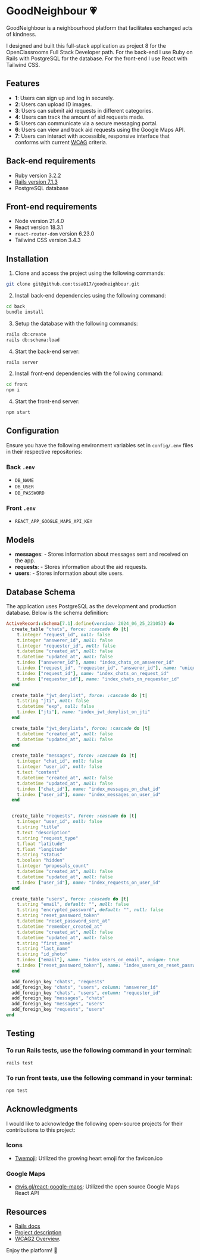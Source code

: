 # GoodNeighbour 💗

GoodNeighbour is a neighbourhood platform that facilitates exchanged acts of kindness.

I designed and built this full-stack application as project 8 for the OpenClassrooms Full Stack Developer path. For the back-end I use Ruby on Rails with PostgreSQL for the database. For the front-end I use React with Tailwind CSS.

## Features

-   **1**: Users can sign up and log in securely.
-   **2**: Users can upload ID images.
-   **3**: Users can submit aid requests in different categories.
-   **4**: Users can track the amount of aid requests made.
-   **5**: Users can communicate via a secure messaging portal.
-   **6**: Users can view and track aid requests using the Google Maps API.
-   **7**: Users can interact with accessible, responsive interface that conforms with current [WCAG](https://www.w3.org/WAI/standards-guidelines/wcag/) criteria.

## Back-end requirements

-   Ruby version 3.2.2
-   [Rails version 7.1.3](https://guides.rubyonrails.org/v5.1/getting_started.html)
-   PostgreSQL database

## Front-end requirements

-   Node version 21.4.0
-   React version 18.3.1
-   `react-router-dom` version 6.23.0
-   Tailwind CSS version 3.4.3

## Installation

1. Clone and access the project using the following commands:

```bash
git clone git@github.com:tssa017/goodneighbour.git
```

2. Install back-end dependencies using the following command:

```bash
cd back
bundle install
```

3. Setup the database with the following commands:

```bash
rails db:create
rails db:schema:load
```

4. Start the back-end server:

```bash
rails server
```

2. Install front-end dependencies with the following command:

```bash
cd front
npm i
```

4. Start the front-end server:

```bash
npm start
```

## Configuration

Ensure you have the following environment variables set in `config/.env` files in their respective repositories:

### Back `.env`

-   `DB_NAME`
-   `DB_USER`
-   `DB_PASSWORD`

### Front `.env`

-   `REACT_APP_GOOGLE_MAPS_API_KEY`

## Models

-   **messages**: - Stores information about messages sent and received on the app.
-   **requests**: - Stores information about the aid requests.
-   **users**: - Stores information about site users.

## Database Schema

The application uses PostgreSQL as the development and production database. Below is the schema definition:

```ruby
ActiveRecord::Schema[7.1].define(version: 2024_06_25_221053) do
  create_table "chats", force: :cascade do |t|
    t.integer "request_id", null: false
    t.integer "answerer_id", null: false
    t.integer "requester_id", null: false
    t.datetime "created_at", null: false
    t.datetime "updated_at", null: false
    t.index ["answerer_id"], name: "index_chats_on_answerer_id"
    t.index ["request_id", "requester_id", "answerer_id"], name: "unique_requester_answerer", unique: true
    t.index ["request_id"], name: "index_chats_on_request_id"
    t.index ["requester_id"], name: "index_chats_on_requester_id"
  end

  create_table "jwt_denylist", force: :cascade do |t|
    t.string "jti", null: false
    t.datetime "exp", null: false
    t.index ["jti"], name: "index_jwt_denylist_on_jti"
  end

  create_table "jwt_denylists", force: :cascade do |t|
    t.datetime "created_at", null: false
    t.datetime "updated_at", null: false
  end

  create_table "messages", force: :cascade do |t|
    t.integer "chat_id", null: false
    t.integer "user_id", null: false
    t.text "content"
    t.datetime "created_at", null: false
    t.datetime "updated_at", null: false
    t.index ["chat_id"], name: "index_messages_on_chat_id"
    t.index ["user_id"], name: "index_messages_on_user_id"
  end


  create_table "requests", force: :cascade do |t|
    t.integer "user_id", null: false
    t.string "title"
    t.text "description"
    t.string "request_type"
    t.float "latitude"
    t.float "longitude"
    t.string "status"
    t.boolean "hidden"
    t.integer "proposals_count"
    t.datetime "created_at", null: false
    t.datetime "updated_at", null: false
    t.index ["user_id"], name: "index_requests_on_user_id"
  end

  create_table "users", force: :cascade do |t|
    t.string "email", default: "", null: false
    t.string "encrypted_password", default: "", null: false
    t.string "reset_password_token"
    t.datetime "reset_password_sent_at"
    t.datetime "remember_created_at"
    t.datetime "created_at", null: false
    t.datetime "updated_at", null: false
    t.string "first_name"
    t.string "last_name"
    t.string "id_photo"
    t.index ["email"], name: "index_users_on_email", unique: true
    t.index ["reset_password_token"], name: "index_users_on_reset_password_token", unique: true
  end

  add_foreign_key "chats", "requests"
  add_foreign_key "chats", "users", column: "answerer_id"
  add_foreign_key "chats", "users", column: "requester_id"
  add_foreign_key "messages", "chats"
  add_foreign_key "messages", "users"
  add_foreign_key "requests", "users"
end
```

## Testing

### To run Rails tests, use the following command in your terminal:

```bash
rails test
```

### To run front tests, use the following command in your terminal:

```bash
npm test
```

## Acknowledgments

I would like to acknowledge the following open-source projects for their contributions to this project:

### Icons

-   [Twemoji](https://github.com/twitter/twemoji): Utilized the growing heart emoji for the favicon.ico

### Google Maps

-   [@vis.gl/react-google-maps](https://www.npmjs.com/package/@vis.gl/react-google-maps): Utilized the open source Google Maps React API

## Resources

-   [Rails docs](https://guides.rubyonrails.org/)
-   [Project description](https://openclassrooms.com/en/paths/509/projects/242/assignment)
-   [WCAG2 Overview](https://www.w3.org/WAI/standards-guidelines/wcag/).

Enjoy the platform! 🚀
